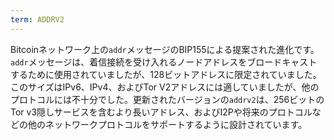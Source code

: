 ```yaml
---
term: ADDRV2
---
```


Bitcoinネットワーク上の`addr`メッセージのBIP155による提案された進化です。`addr`メッセージは、着信接続を受け入れるノードアドレスをブロードキャストするために使用されていましたが、128ビットアドレスに限定されていました。このサイズはIPv6、IPv4、およびTor V2アドレスには適していましたが、他のプロトコルには不十分でした。更新されたバージョンの`addrv2`は、256ビットのTor v3隠しサービスを含むより長いアドレス、およびI2Pや将来のプロトコルなどの他のネットワークプロトコルをサポートするように設計されています。
